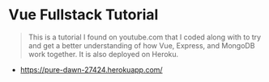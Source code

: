 # Vue Fullstack Tutorial

> This is a tutorial I found on youtube.com that I coded along with to try and get a better understanding of how Vue, Express, and MongoDB work together. It is also deployed on Heroku.

- https://pure-dawn-27424.herokuapp.com/